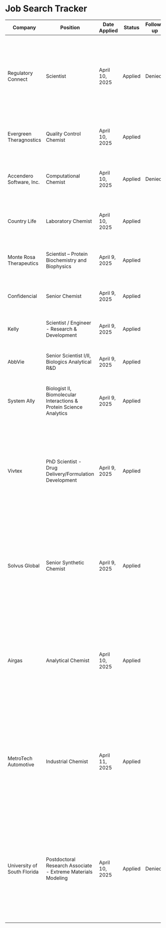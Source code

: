 # Job Search Tracker

| Company | Position | Date Applied | Status | Follow-up | Notes | APP |
|---------|----------|--------------|--------|-----------|-------|-----|
| Regulatory Connect | Scientist | April 10, 2025 | Applied | Denied | Senior Associate Scientist position focused on metabolite identification and drug metabolism studies - matches your analytical chemistry and MS experience | LinkedIn |
| Evergreen Theragnostics | Quality Control Chemist | April 10, 2025 | Applied | | Verified position - your analytical chemistry background and lab experience align well | LinkedIn |
| Accendero Software, Inc. | Computational Chemist | April 10, 2025 | Applied |Denied| Your computational modeling experience and programming skills are relevant here | LinkedIn |
| Country Life | Laboratory Chemist | April 10, 2025 | Applied | | Verified position - your analytical chemistry skills and lab techniques are applicable | LinkedIn |
| Monte Rosa Therapeutics | Scientist – Protein Biochemistry and Biophysics | April 9, 2025 | Applied | | Your X-ray crystallography and SPR experience align well with this role | LinkedIn |
| Confidencial | Senior Chemist | April 9, 2025 | Applied | | Matches your analytical chemistry and spectroscopy background | LinkedIn |
| Kelly | Scientist / Engineer - Research & Development | April 9, 2025 | Applied | | Your polymer engineering and HPC experience could be valuable here | LinkedIn |
| AbbVie | Senior Scientist I/II, Biologics Analytical R&D | April 9, 2025 | Applied | | Your protein characterization experience and analytical skills fit this position | AbbVie |
| System Ally | Biologist II, Biomolecular Interactions & Protein Science Analytics | April 9, 2025 | Applied | | Strong match for your SPR experience at Nicoya and protein-protein interaction background | Indeed |
| Vivtex | PhD Scientist - Drug Delivery/Formulation Development | April 9, 2025 | Applied | | Excellent match for your analytical chemistry, biomolecular characterization, and computational skills. Company focuses on innovative oral drug delivery technology (GI-ORIS™) based on MIT research | LinkedIn |
| Solvus Global | Senior Synthetic Chemist | April 9, 2025 | Applied | | Your polymer engineering, materials characterization, and computational modeling experience align well with their focus on materials innovation. Application submitted via Airtable form. | [Airtable](https://airtable.com/appoDeZ5jTvNqFDNY/shrh06JdB0IPgk5R9?prefill_Job+Title=Senior+Synthetic+Chemist) |
| Airgas | Analytical Chemist | April 10, 2025 | Applied | | Your spectroscopy expertise and experience with analytical techniques make you a strong candidate. Position involves deployment and servicing of analytical systems nationwide. | Company Website |
| MetroTech Automotive | Industrial Chemist | April 11, 2025 | Applied | | Leveraged NCSU connection, highlighted polymer engineering experience with Eastman Inc. and safety officer role. Position focuses on automotive chemical formulation development and quality control. | Company Website |
| University of South Florida | Postdoctoral Research Associate - Extreme Materials Modeling | April 10, 2025 | Applied |Denied | Excellent fit with your LAMMPS experience, HPC background, and computational skills. Position involves working with Professor Oleynik on extreme materials research using exascale platforms. | University Portal |
